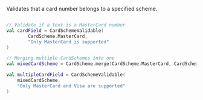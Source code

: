 Validates that a card number belongs to a specified scheme.

```kotlin  

// Validate if a text is a MasterCard number
val cardField = CardSchemeValidable(
        CardScheme.MasterCard,
        "Only MasterCard is supported"
)

// Merging multiple CardSchemes into one
val mixedCardScheme = CardScheme.merge(CardScheme.MasterCard, CardScheme.Visa)

val multipleCardField = CardSchemeValidable(
    mixedCardScheme,
    "Only MasterCard and Visa are supported"
)
```